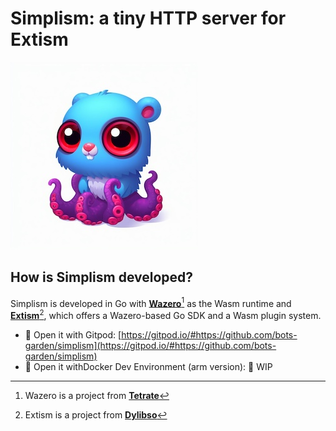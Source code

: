 # Simplism: a tiny HTTP server for Extism

![image](imgs/simplism-small-logo.jpeg)

## How is Simplism developed?

Simplism is developed in Go with **[Wazero](https://wazero.io/)**[^1] as the Wasm runtime and **[Extism](https://extism.org/)**[^2], which offers a Wazero-based Go SDK and a Wasm plugin system.

- 🍊 Open it with Gitpod: [https://gitpod.io/#https://github.com/bots-garden/simplism](https://gitpod.io/#https://github.com/bots-garden/simplism)
- 🐳 Open it withDocker Dev Environment (arm version): 🚧 WIP

[^1]: Wazero is a project from **[Tetrate](https://tetrate.io/)**
[^2]: Extism is a project from **[Dylibso](https://dylibso.com/)**